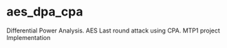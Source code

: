 # aes_dpa_cpa
Differential Power Analysis. AES Last round attack using CPA. MTP1 project Implementation
